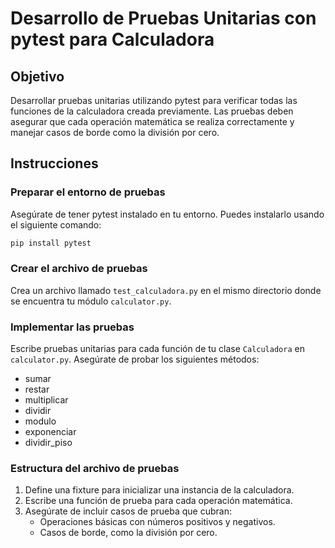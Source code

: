 # Desarrollo de Pruebas Unitarias con pytest para Calculadora

## Objetivo

Desarrollar pruebas unitarias utilizando pytest para verificar todas las funciones de la calculadora creada previamente. Las pruebas deben asegurar que cada operación matemática se realiza correctamente y manejar casos de borde como la división por cero.

## Instrucciones

### Preparar el entorno de pruebas

Asegúrate de tener pytest instalado en tu entorno. Puedes instalarlo usando el siguiente comando:

```bash
pip install pytest
```

### Crear el archivo de pruebas

Crea un archivo llamado `test_calculadora.py` en el mismo directorio donde se encuentra tu módulo `calculator.py`.

### Implementar las pruebas

Escribe pruebas unitarias para cada función de tu clase `Calculadora` en `calculator.py`. Asegúrate de probar los siguientes métodos:

- sumar
- restar
- multiplicar
- dividir
- modulo
- exponenciar
- dividir_piso

### Estructura del archivo de pruebas

1. Define una fixture para inicializar una instancia de la calculadora.
2. Escribe una función de prueba para cada operación matemática.
3. Asegúrate de incluir casos de prueba que cubran:
   - Operaciones básicas con números positivos y negativos.
   - Casos de borde, como la división por cero.
